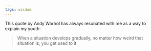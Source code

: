 ```yaml
---
tags: wisdom
---
```



This quote by Andy Warhol has always resonated with me as a way to explain my youth:

> When a situation develops gradually, no matter how weird that situation is, you get used to it.

